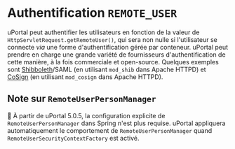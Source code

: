 # Authentification `REMOTE_USER`

uPortal peut authentifier les utilisateurs en fonction de la valeur de `HttpServletRequest.getRemoteUser()`, qui sera non nulle si l'utilisateur se connecte _via_ une forme d'authentification gérée par conteneur.
uPortal peut prendre en charge une grande variété de fournisseurs d'authentification de cette manière, à la fois commerciale et open-source. Quelques exemples sont [Shibboleth][]/SAML (en utilisant `mod_shib` dans Apache HTTPD) et [CoSign][] (en utilisant `mod_cosign` dans Apache HTTPD).

## Note sur `RemoteUserPersonManager`

:notebook: À partir de uPortal 5.0.5, la configuration explicite de `RemoteUserPersonManager` dans Spring n'est plus requise. uPortal appliquera automatiquement le comportement de `RemoteUserPersonManager` quand` RemoteUserSecurityContextFactory` est activé.

[Shibboleth]:https://www.shibboleth.net/
[CoSign]:http://weblogin.org/
